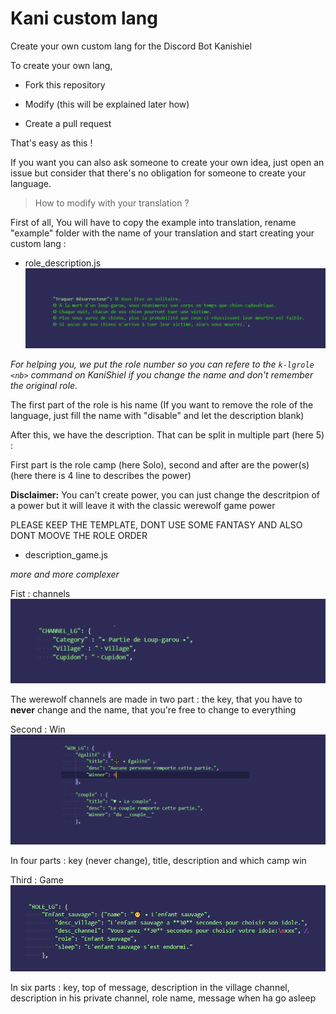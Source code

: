 # Kani custom lang
Create your own custom lang for the Discord Bot Kanishiel

To create your own lang, 

 - Fork this repository
 
 - Modify (this will be explained later how)
 
 - Create a pull request


That's easy as this !

If you want you can also ask someone to create your own idea, just open an issue but consider that there's no obligation for someone to create your language.


> How to modify with your translation ? 

First of all, 
You will have to copy the example into translation, rename "example" folder with the name of your translation and start creating your custom lang :


 - role_description.js
![Role Example](docs/roleexample.png)

*For helping you, we put the role number so you can refere to the `k-lgrole <nb>` command on KaniShiel if you change the name and don't remember the original role.*

The first part of the role is his name (If you want to remove the role of the language, just fill the name with "disable" and let the description blank)

After this, we have the description. That can be split in multiple part (here 5) :

First part is the role camp (here Solo), second and after are the power(s) (here there is 4 line to describes the power)

**Disclaimer:** You can't create power, you can just change the descritpion of a power but it will leave it with the classic werewolf game power

PLEASE KEEP THE TEMPLATE, DONT USE SOME FANTASY AND ALSO DONT MOOVE THE ROLE ORDER

 - description_game.js
 
*more and more complexer*

Fist : channels
![Channel Example](docs/channelexample.png)

The werewolf channels are made in two part : the key, that you have to **never** change and the name, that you're free to change to everything

Second : Win
![Win Example](docs/winexample.png)

In four parts : key (never change), title, description and which camp win

Third : Game
![Game Example](docs/gameexample.png)

In six parts : key, top of message, description in the village channel, description in his private channel, role name, message when ha go asleep
